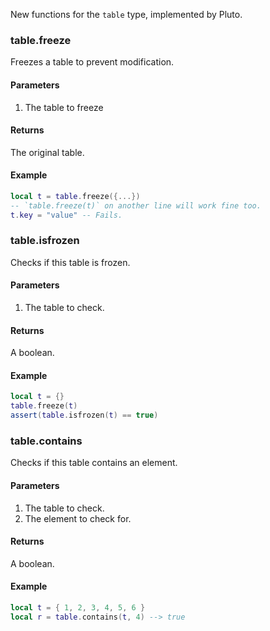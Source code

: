 New functions for the `table` type, implemented by Pluto.
### table.freeze
Freezes a table to prevent modification.
#### Parameters
1. The table to freeze
#### Returns
The original table.
#### Example
```lua title="Basic Usage"
local t = table.freeze({...})
-- `table.freeze(t)` on another line will work fine too.
t.key = "value" -- Fails.
```
### table.isfrozen
Checks if this table is frozen.
#### Parameters
1. The table to check.
#### Returns
A boolean.
#### Example
```lua title="Basic Usage"
local t = {}
table.freeze(t)
assert(table.isfrozen(t) == true)
```
### table.contains
Checks if this table contains an element.
#### Parameters
1. The table to check.
2. The element to check for.
#### Returns
A boolean.
#### Example
```lua title="Basic Usage"
local t = { 1, 2, 3, 4, 5, 6 }
local r = table.contains(t, 4) --> true
```